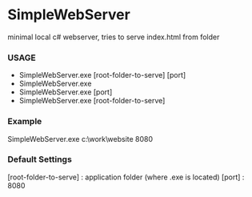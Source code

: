 # SimpleWebServer
minimal local c# webserver, tries to serve index.html from folder

### USAGE
- SimpleWebServer.exe [root-folder-to-serve] [port]
- SimpleWebServer.exe
- SimpleWebServer.exe [port]
- SimpleWebServer.exe [root-folder-to-serve]

### Example
SimpleWebServer.exe c:\work\website 8080


### Default Settings
[root-folder-to-serve] : application folder (where .exe is located)
[port] : 8080

